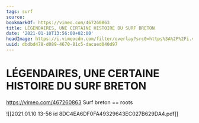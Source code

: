 ```yaml
---
tags: surf
source:
bookmarkOf: https://vimeo.com/467260863
title: LÉGENDAIRES, UNE CERTAINE HISTOIRE DU SURF BRETON
date: '2021-01-10T13:56:00+02:00'
headImage: https://i.vimeocdn.com/filter/overlay?src0=https%3A%2F%2Fi.vimeocdn.com%2Fvideo%2F973575352-d9d85d9cbf66074e38a8b0b6c157fb11fdd6b34909caed0a75cdcb06615d03b4-d_1280x720&src1=https%3A%2F%2Ff.vimeocdn.com%2Fimages_v6%2Fshare%2Fplay_icon_overlay.png
uuid: dbdbd478-d089-4670-81c5-dacaed040d97
---
```


# LÉGENDAIRES, UNE CERTAINE HISTOIRE DU SURF BRETON
https://vimeo.com/467260863
Surf breton == roots

![[2021.01.10 13-56 id 8DC4EA6DF0FA49329643EC027B629DA4.pdf]]

